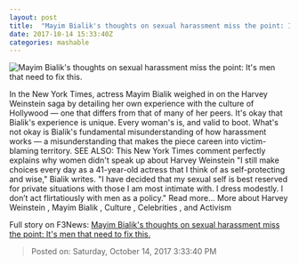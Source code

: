 ```yaml
---
layout: post
title:  "Mayim Bialik's thoughts on sexual harassment miss the point: It's men that need to fix this."
date: 2017-10-14 15:33:40Z
categories: mashable
---
```


![Mayim Bialik's thoughts on sexual harassment miss the point: It's men that need to fix this.](https://i.amz.mshcdn.com/Us0sKXg8NzL-R29TGUpDRkfaZsE=/1200x630/2017%2F10%2F14%2F29%2F854798e8c2854abfac12bf95dbdebb4a.14765.jpg)

In the New York Times, actress Mayim Bialik weighed in on the Harvey Weinstein saga by detailing her own experience with the culture of Hollywood — one that differs from that of many of her peers. It's okay that Bialik's experience is unique. Every woman's is, and valid to boot. What's not okay is Bialik's fundamental misunderstanding of how harassment works — a misunderstanding that makes the piece careen into victim-blaming territory. SEE ALSO: This New York Times comment perfectly explains why women didn't speak up about Harvey Weinstein "I still make choices every day as a 41-year-old actress that I think of as self-protecting and wise," Bialik writes. "I have decided that my sexual self is best reserved for private situations with those I am most intimate with. I dress modestly. I don’t act flirtatiously with men as a policy." Read more... More about Harvey Weinstein , Mayim Bialik , Culture , Celebrities , and Activism


Full story on F3News: [Mayim Bialik's thoughts on sexual harassment miss the point: It's men that need to fix this.](http://www.f3nws.com/n/BENzmC)

> Posted on: Saturday, October 14, 2017 3:33:40 PM
